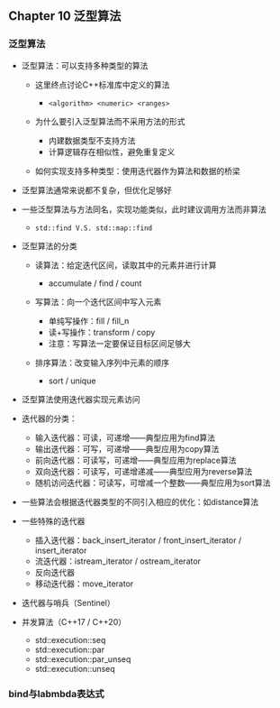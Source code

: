 ## Chapter 10 泛型算法

### 泛型算法

- 泛型算法：可以支持多种类型的算法
  - 这里终点讨论C++标准库中定义的算法
    - `<algorithm> <numeric> <ranges>`
  
  - 为什么要引入泛型算法而不采用方法的形式
    - 内建数据类型不支持方法
    - 计算逻辑存在相似性，避免重复定义
  
  - 如何实现支持多种类型：使用迭代器作为算法和数据的桥梁
  
- 泛型算法通常来说都不复杂，但优化足够好
- 一些泛型算法与方法同名，实现功能类似，此时建议调用方法而非算法
  - `std::find V.S. std::map::find`

- 泛型算法的分类
  - 读算法：给定迭代区间，读取其中的元素并进行计算
    - accumulate / find / count

  - 写算法：向一个迭代区间中写入元素
    - 单纯写操作：fill / fill_n
    - 读+写操作：transform / copy
    - 注意：写算法一定要保证目标区间足够大

  - 排序算法：改变输入序列中元素的顺序
    - sort / unique


- 泛型算法使用迭代器实现元素访问
- 迭代器的分类：

  - 输入迭代器：可读，可递增——典型应用为find算法
  - 输出迭代器：可写，可递增——典型应用为copy算法
  - 前向迭代器：可读写，可递增——典型应用为replace算法
  - 双向迭代器：可读写，可递增递减——典型应用为reverse算法
  - 随机访问迭代器：可读写，可增减一个整数——典型应用为sort算法
- 一些算法会根据迭代器类型的不同引入相应的优化：如distance算法
- 一些特殊的迭代器

  - 插入迭代器：back_insert_iterator / front_insert_iterator / insert_iterator
  - 流迭代器：istream_iterator / ostream_iterator
  - 反向迭代器
  - 移动迭代器：move_iterator
- 迭代器与哨兵（Sentinel）
- 并发算法（C++17 / C++20）
  

  - std::execution::seq
  - std::execution::par
  - std::execution::par_unseq
  - std::execution::unseq

### bind与labmbda表达式





  

  





















